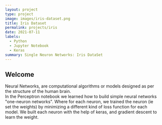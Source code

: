 ```yaml
---
layout: project
type: project
image: images/iris-dataset.png
title: Iris Dataset
permalink: projects/iris
date: 2021-07-11
labels:
  - Python
  - Jupyter Notebook
  - Keras
summary: Single Neuron Networks: Iris DataSet
---
```


## Welcome
Neural Networks, are computational algorithms or models designed as per the structure of the human brain.  
In the Perceptron notebook we learned how to build simple neural networks "one-neuron networks". Where for each neuron, we trained the neuron (ie set the weights) by minimizing a different kind of loss function for each model. We built each neuron with the help of keras, and gradient descent to learn the weight.
